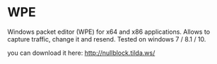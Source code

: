 # WPE
Windows packet editor (WPE) for x64 and x86 applications. 
Allows to capture traffic, change it and resend.
Tested on windows 7 / 8.1 / 10.

you can download it here:
http://nullblock.tilda.ws/
